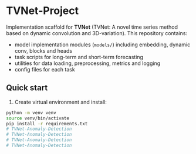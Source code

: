 # TVNet-Project

Implementation scaffold for **TVNet** (TVNet: A novel time series method based on dynamic convolution and 3D-variation).
This repository contains:
- model implementation modules (`models/`) including embedding, dynamic conv, blocks and heads
- task scripts for long-term and short-term forecasting
- utilities for data loading, preprocessing, metrics and logging
- config files for each task

## Quick start

1. Create virtual environment and install:
```bash
python -m venv venv
source venv/bin/activate
pip install -r requirements.txt
# TVNet-Anomaly-Detection
# TVNet-Anomaly-Detection
# TVNet-Anomaly-Detection
# TVNet-Anomaly-Detection
